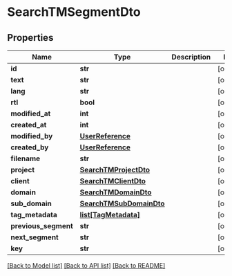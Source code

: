 # SearchTMSegmentDto

## Properties
Name | Type | Description | Notes
------------ | ------------- | ------------- | -------------
**id** | **str** |  | [optional] 
**text** | **str** |  | [optional] 
**lang** | **str** |  | [optional] 
**rtl** | **bool** |  | [optional] 
**modified_at** | **int** |  | [optional] 
**created_at** | **int** |  | [optional] 
**modified_by** | [**UserReference**](UserReference.md) |  | [optional] 
**created_by** | [**UserReference**](UserReference.md) |  | [optional] 
**filename** | **str** |  | [optional] 
**project** | [**SearchTMProjectDto**](SearchTMProjectDto.md) |  | [optional] 
**client** | [**SearchTMClientDto**](SearchTMClientDto.md) |  | [optional] 
**domain** | [**SearchTMDomainDto**](SearchTMDomainDto.md) |  | [optional] 
**sub_domain** | [**SearchTMSubDomainDto**](SearchTMSubDomainDto.md) |  | [optional] 
**tag_metadata** | [**list[TagMetadata]**](TagMetadata.md) |  | [optional] 
**previous_segment** | **str** |  | [optional] 
**next_segment** | **str** |  | [optional] 
**key** | **str** |  | [optional] 

[[Back to Model list]](../README.md#documentation-for-models) [[Back to API list]](../README.md#documentation-for-api-endpoints) [[Back to README]](../README.md)


